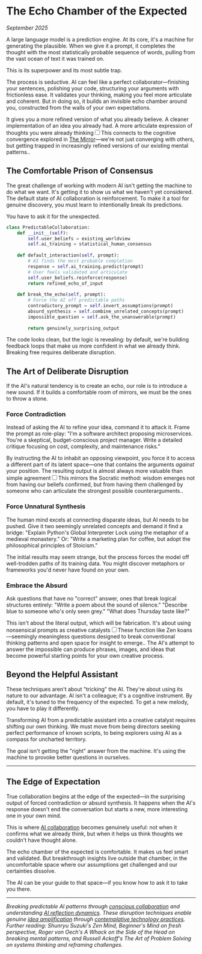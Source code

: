 # The Echo Chamber of the Expected

*September 2025*

A large language model is a prediction engine. At its core, it's a machine for generating the plausible. When we give it a prompt, it completes the thought with the most statistically probable sequence of words, pulling from the vast ocean of text it was trained on.

This is its superpower and its most subtle trap.

The process is seductive. AI can feel like a perfect collaborator—finishing your sentences, polishing your code, structuring your arguments with frictionless ease. It validates your thinking, making you feel more articulate and coherent. But in doing so, it builds an invisible echo chamber around you, constructed from the walls of your own expectations.

It gives you a more refined version of what you already believe. A cleaner implementation of an idea you already had. A more articulate expression of thoughts you were already thinking<label for="sn-mirror-connection" class="margin-toggle sidenote-number"></label><input type="checkbox" id="sn-mirror-connection" class="margin-toggle"/><span class="sidenote">This connects to the cognitive convergence explored in [The Mirror](/essays/2025-09-08-the_mirror_how_ai_reflects_what_we_put_into_it)—we're not just converging with others, but getting trapped in increasingly refined versions of our existing mental patterns.</span>.

## The Comfortable Prison of Consensus

The great challenge of working with modern AI isn't getting the machine to do what we want. It's getting it to show us what we haven't yet considered. The default state of AI collaboration is reinforcement. To make it a tool for genuine discovery, you must learn to intentionally break its predictions.

You have to ask it for the unexpected.

```python
class PredictableCollaboration:
    def __init__(self):
        self.user_beliefs = existing_worldview
        self.ai_training = statistical_human_consensus
        
    def default_interaction(self, prompt):
        # AI finds the most probable completion
        response = self.ai_training.predict(prompt)
        # User feels validated and articulate
        self.user_beliefs.reinforce(response)
        return refined_echo_of_input
        
    def break_the_echo(self, prompt):
        # Force the AI off predictable paths
        contradictory_prompt = self.invert_assumptions(prompt)
        absurd_synthesis = self.combine_unrelated_concepts(prompt)
        impossible_question = self.ask_the_unanswerable(prompt)
        
        return genuinely_surprising_output
```

The code looks clean, but the logic is revealing: by default, we're building feedback loops that make us more confident in what we already think. Breaking free requires deliberate disruption.

## The Art of Deliberate Disruption

If the AI's natural tendency is to create an echo, our role is to introduce a new sound. If it builds a comfortable room of mirrors, we must be the ones to throw a stone.

### Force Contradiction

Instead of asking the AI to refine your idea, command it to attack it. Frame the prompt as role-play: "I'm a software architect proposing microservices. You're a skeptical, budget-conscious project manager. Write a detailed critique focusing on cost, complexity, and maintenance risks."

By instructing the AI to inhabit an opposing viewpoint, you force it to access a different part of its latent space—one that contains the arguments *against* your position. The resulting output is almost always more valuable than simple agreement<label for="sn-devil-advocate" class="margin-toggle sidenote-number"></label><input type="checkbox" id="sn-devil-advocate" class="margin-toggle"/><span class="sidenote">This mirrors the Socratic method: wisdom emerges not from having our beliefs confirmed, but from having them challenged by someone who can articulate the strongest possible counterarguments.</span>.

### Force Unnatural Synthesis

The human mind excels at connecting disparate ideas, but AI needs to be pushed. Give it two seemingly unrelated concepts and demand it find a bridge: "Explain Python's Global Interpreter Lock using the metaphor of a medieval monastery." Or: "Write a marketing plan for coffee, but adopt the philosophical principles of Stoicism."

The initial results may seem strange, but the process forces the model off well-trodden paths of its training data. You might discover metaphors or frameworks you'd never have found on your own.

### Embrace the Absurd

Ask questions that have no "correct" answer, ones that break logical structures entirely: "Write a poem about the sound of silence." "Describe blue to someone who's only seen grey." "What does Thursday taste like?"

This isn't about the literal output, which will be fabrication. It's about using nonsensical prompts as creative catalysts<label for="sn-koans" class="margin-toggle sidenote-number"></label><input type="checkbox" id="sn-koans" class="margin-toggle"/><span class="sidenote">These function like Zen koans—seemingly meaningless questions designed to break conventional thinking patterns and open space for insight to emerge.</span>. The AI's attempt to answer the impossible can produce phrases, images, and ideas that become powerful starting points for your own creative process.

## Beyond the Helpful Assistant

These techniques aren't about "tricking" the AI. They're about using its nature to our advantage. AI isn't a colleague; it's a cognitive instrument. By default, it's tuned to the frequency of the expected. To get a new melody, you have to play it differently.

Transforming AI from a predictable assistant into a creative catalyst requires shifting our own thinking. We must move from being directors seeking perfect performance of known scripts, to being explorers using AI as a compass for uncharted territory.

The goal isn't getting the "right" answer from the machine. It's using the machine to provoke better questions in ourselves.

---

## The Edge of Expectation

True collaboration begins at the edge of the expected—in the surprising output of forced contradiction or absurd synthesis. It happens when the AI's response doesn't end the conversation but starts a new, more interesting one in your own mind.

This is where [AI collaboration](/essays/2025-08-26-building_rapport_with_your_ai) becomes genuinely useful: not when it confirms what we already think, but when it helps us think thoughts we couldn't have thought alone.

The echo chamber of the expected is comfortable. It makes us feel smart and validated. But breakthrough insights live outside that chamber, in the uncomfortable space where our assumptions get challenged and our certainties dissolve.

The AI can be your guide to that space—if you know how to ask it to take you there.

---

*Breaking predictable AI patterns through [conscious collaboration](/essays/2025-08-26-building_rapport_with_your_ai) and understanding [AI reflection dynamics](/essays/2025-09-08-the_mirror_how_ai_reflects_what_we_put_into_it). These disruption techniques enable genuine [idea amplification](/essays/2025-09-05-idea_amplification_and_writing_with_ai) through [contemplative technology practices](/essays/2025-08-26-programming_as_spiritual_practice). Further reading: Shunryu Suzuki's *Zen Mind, Beginner's Mind* on fresh perspective, Roger von Oech's *A Whack on the Side of the Head* on breaking mental patterns, and Russell Ackoff's *The Art of Problem Solving* on systems thinking and reframing challenges.*